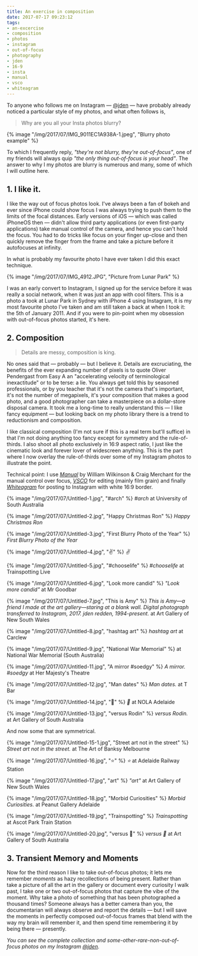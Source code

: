 ```yaml
---
title: An exercise in composition
date: 2017-07-17 09:23:12
tags:
- an-excercise
- composition
- photos
- instagram
- out-of-focus
- photography
- jden
- 16-9
- insta
- manual
- vsco
- whiteagram
---
```


To anyone who follows me on Instagram — [@jden](http://instagram.com/jden) — have probably already noticed a particular style of my photos, and what often follows is,

> Why are you all your Insta photos blurry?

{% image "/img/2017/07/IMG_9011EC1A938A-1.jpeg", "Blurry photo example" %}

To which I frequently reply, _"they're not blurry, they're out-of-focus"_, one of my friends will always quip _"the only thing out-of-focus is your head"_. The answer to why I my photos are blurry is numerous and many, some of which I will outline here.

## 1. I like it.

I like the way out of focus photos look. I've always been a fan of bokeh and ever since iPhone could show focus I was always trying to push them to the limits of the focal distances. Early versions of iOS — which was called iPhoneOS then — didn't allow third party applications (or even first-party applications) take manual control of the camera, and hence you can't hold the focus. You had to do tricks like focus on your finger up-close and then quickly remove the finger from the frame and take a picture before it autofocuses at infinity.

In what is probably my favourite photo I have ever taken I did this exact technique.

{% image "/img/2017/07/IMG_4912.JPG", "Picture from Lunar Park" %}

I was an early convert to Instagram, I signed up for the service before it was really a social network, when it was just an app with cool filters. This is a photo a took at Lunar Park in Sydney with iPhone 4 using Instagram, it is my most favourite photo I've taken and am still taken a back at when I took it: the 5th of January 2011. And if you were to pin-point when my obsession with out-of-focus photos started, it's here.

## 2. Composition

> Details are messy, composition is king.

No ones said that — probably — but I believe it. Details are excruciating, the benefits of the ever expanding number of pixels is to quote Oliver Pendergast from Easy A an "accelerating velocity of terminological inexactitude" or to be terse: a lie. You always get told this by seasoned professionals, or by you teacher that it's not the camera that's important, it's not the number of megapixels, it's your composition that makes a good photo, and a good photographer can take a masterpiece on a dollar-store disposal camera. It took me a long-time to really understand this — I like fancy equipment — but looking back on my photo library there is a trend to reductionism and composition.

I like classical composition (I'm not sure if this is a real term but'll suffice) in that I'm not doing anything too fancy except for symmetry and the rule-of-thirds. I also shoot all photo exclusively in 16:9 aspect ratio, I just like the cinematic look and forever lover of widescreen anything. This is the part where I now overlay the rule-of-thirds over some of my Instagram photos to illustrate the point.

Technical point: I use _[Manual](http://shootmanual.co)_ by William Wilkinson & Craig Merchant for the manual control over focus, _[VSCO](http://vsco.co)_ for editing (mainly film grain) and finally _[Whiteagram](http://redirect.cnstud.io/wired_editorial/apps/whitagram/)_ for posting to Instagram with white 16:9 border.

{% image "/img/2017/07/Untitled-1.jpg", "#arch" %}
_\#arch_ at University of South Australia

{% image "/img/2017/07/Untitled-2.jpg", "Happy Christmas Ron" %}
_Happy Christmas Ron_

{% image "/img/2017/07/Untitled-3.jpg", "First Blurry Photo of the Year" %}
_First Blurry Photo of the Year_

{% image "/img/2017/07/Untitled-4.jpg", "✌️" %}
_✌️_

{% image "/img/2017/07/Untitled-5.jpg", "#chooselife" %}
_\#chooselife_ at Trainspotting Live

{% image "/img/2017/07/Untitled-6.jpg", "Look more candid" %}
_"Look more candid"_ at Mr Goodbar

{% image "/img/2017/07/Untitled-7.jpg", "This is Amy" %}
_This is Amy—a friend I made at the art gallery—staring at a blank wall.
Digital photograph transferred to Instagram, 2017.
jden redden, 1994-present._ at Art Gallery of New South Wales

{% image "/img/2017/07/Untitled-8.jpg", "hashtag art" %}
_hashtag art_ at Carclew

{% image "/img/2017/07/Untitled-9.jpg", "National War Memorial" %}
at National War Memorial (South Australia)

<!--
{% image "/img/2017/07/Untitled-10.jpg", "Henry V with the Queen" %}
*Henry V with the [Queen](http://elena-luna.com)* at Little Theatre
-->

{% image "/img/2017/07/Untitled-11.jpg", "A mirror #soedgy" %}
_A mirror. #soedgy_ at Her Majesty's Theatre

{% image "/img/2017/07/Untitled-12.jpg", "Man dates" %}
_Man dates._ at T Bar

{% image "/img/2017/07/Untitled-14.jpg", "🙈" %}
_🙈_ at NOLA Adelaide

{% image "/img/2017/07/Untitled-13.jpg", "versus Rodin" %}
_versus Rodin._ at Art Gallery of South Australia

And now some that are symmetrical.

{% image "/img/2017/07/Untitled-15-1.jpg", "Street art not in the street" %}
_Street art not in the street._ at The Art of Banksy Melbourne

{% image "/img/2017/07/Untitled-16.jpg", "⭐" %}
_⭐_ at Adelaide Railway Station

{% image "/img/2017/07/Untitled-17.jpg", "art" %}
_"art"_ at Art Gallery of New South Wales

{% image "/img/2017/07/Untitled-18.jpg", "Morbid Curiosities" %}
_Morbid Curiosities._ at Peanut Gallery Adelaide

{% image "/img/2017/07/Untitled-19.jpg", "Trainspotting" %}
_Trainspotting_ at Ascot Park Train Station

{% image "/img/2017/07/Untitled-20.jpg", "versus 👫" %}
_versus 👫_ at Art Gallery of South Australia

## 3. Transient Memory and Moments

Now for the third reason I like to take out-of-focus photos; it lets me remember _moments_ as hazy recollections of being present. Rather than take a picture of all the art in the gallery or document every curiosity I walk past, I take one or two out-of-focus photos that capture the vibe of the moment. Why take a photo of something that has been photographed a thousand times? Someone always has a better camera than you, the documentarian will always observe and report the details — but I will save the moments in perfectly composed out-of-focus frames that blend with the way my brain will remember it, and then spend time remembering it by being there — presently.

_You can see the complete collection and some-other-rare-non-out-of-focus photos on my Instagram [@jden](http://instagram.com/jden)._
